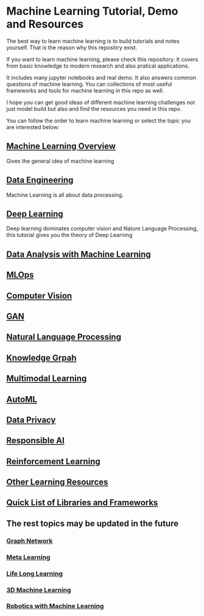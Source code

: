 # Machine Learning Tutorial, Demo and Resources

The best way to learn machine learning is to build tutorials and notes yourself. That is the reason why this repositiry exist.

If you want to learn machine learning, please check this repository. It covers from basic knowledge to modern research and also pratical applications. 

It includes many jupyter notebooks and real demo. It also answers common questions of machine learning. You can collections of most useful frameworks and tools for machine learning in this repo as well.

I hope you can get good ideas of different machine learning challenges not just model build but also  and find the resources you need in this repo.

You can follow the order to learn machine learning or select the topic you are interested below:

## [Machine Learning Overview](Machine_Learning_Overview.md)

Gives the general idea of machine learning

## [Data Engineering](Data_Engineering.md)

Machine Learning is all about data processing.

## [Deep Learning](Deep_Learning.md)

Deep learning dominates computer vision and Nature Language Processing, this tutorial gives you the theory of Deep Learning

## [Data Analysis with Machine Learning](Data_Analysis.md)

## [MLOps](MLOps.md)

## [Computer Vision](Computer_Vision.md)

## [GAN](Generative_Adversarial_Network.md)

## [Natural Language Processing](Natural_Language_Processing.md)

## [Knowledge Grpah](Knowledge_Graph.md)

## [Multimodal Learning](Multimodal.md)

## [AutoML](autoML.md)

## [Data Privacy](Data_Privacy.md)

## [Responsible AI](Responsible_AI.md)

## [Reinforcement Learning](Reinforcement_Learning.md)

## [Other Learning Resources](Other_Learning_Resources.md)

## [Quick List of Libraries and Frameworks](Libraries_and_Frameworks.md)




## The rest topics may be updated in the future

### [Graph Network](Graph_Network.md)

### [Meta Learning](Meta_Learning.md)

### [Life Long Learning](Life_Long_Learning.md)

### [3D Machine Learning](3D_Machine_Learning.md)

### [Robotics with Machine Learning](Robotics.md)



